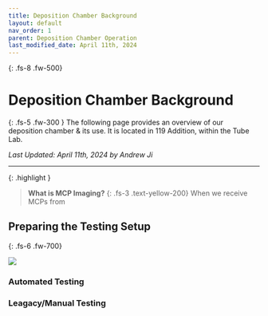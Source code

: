 ```yaml
---
title: Deposition Chamber Background
layout: default
nav_order: 1
parent: Deposition Chamber Operation
last_modified_date: April 11th, 2024
---
```



{: .fs-8 .fw-500}
# Deposition Chamber Background

{: .fs-5 .fw-300 }
The following page provides an overview of our deposition chamber & its use. It is located in 119 Addition, within the Tube Lab. 

*Last Updated: April 11th, 2024 by Andrew Ji*

---

{: .highlight }
> **What is MCP Imaging?**
> {: .fs-3 .text-yellow-200}
> When we receive MCPs from 

## Preparing the Testing Setup
{: .fs-6 .fw-700}

![](../../assets/images/small-image.jpg)

### Automated Testing



### Leagacy/Manual Testing